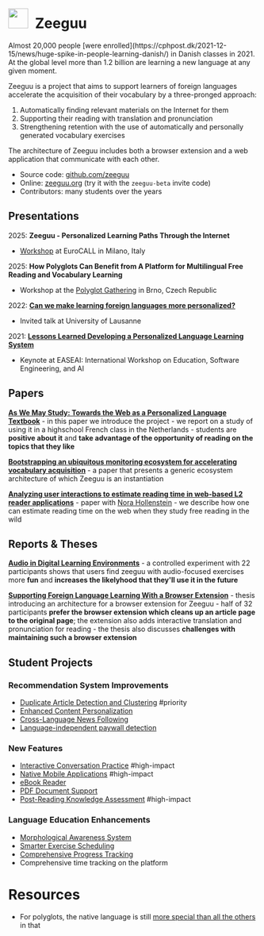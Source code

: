 <h1><img src="/docs/assets/icons/zeeguu.svg" style="width:40px; margin-right: 0.5em"/>Zeeguu</h1>
Almost 20,000 people [were enrolled](https://cphpost.dk/2021-12-15/news/huge-spike-in-people-learning-danish/) in Danish classes in 2021. At the global level more than 1.2 billion are learning a new language at any given moment.


Zeeguu is a project that aims to support learners of foreign languages accelerate the acquisition of their vocabulary by a three-pronged approach:
1. Automatically finding relevant materials on the Internet for them
1. Supporting their reading with translation and pronunciation 
1. Strengthening retention with the use of automatically and personally generated vocabulary exercises

The architecture of Zeeguu includes both a browser extension and a web application that communicate with each other. 

- Source code: [github.com/zeeguu](https://github.com/zeeguu)
- Online: [zeeguu.org](https://zeeguu.org) (try it with the `zeeguu-beta` invite code)
- Contributors: many students over the years


## Presentations 

2025: **Zeeguu - Personalized Learning Paths Through the Internet**
- [Workshop](https://whova.com/embedded/event/zb%40pE5K9UuizkCJvdbtpWMe0OdQAkB2XxdT7ACOafDs%3D) at EuroCALL in Milano, Italy

2025: **How Polyglots Can Benefit from A Platform for Multilingual Free Reading and Vocabulary Learning**
- Workshop at the [Polyglot Gathering](https://www.polyglotgathering.com/2025/en/program/) in Brno, Czech Republic

2022: [**Can we make learning foreign languages more personalized?**]()
- Invited talk at University of Lausanne 

2021: [**Lessons Learned Developing a Personalized Language Learning System**]()
- Keynote at EASEAI: International Workshop on Education, Software Engineering, and AI 



## Papers
[**As We May Study: Towards the Web as a Personalized Language Textbook**](/docs/assets/papers/18-AsWeMayStudy.pdf)
	- in this paper we introduce the project
	- we report on a study of using it in a highschool French class in the Netherlands
	- students are **positive about it** and **take advantage of the opportunity of reading on the topics that they like**

[**Bootstrapping an ubiquitous monitoring ecosystem for accelerating vocabulary acquisition**](/docs/assets/papers/16-Bootstrapping.pdf) 
	- a paper that presents a generic ecosystem architecture of which Zeeguu is an instantiation 

[**Analyzing user interactions to estimate reading time in web-based L2 reader applications**](https://research-publishing.net/manuscript?10.14705/rpnet.2022.61.1453) - paper with [Nora Hollenstein](https://norahollenstein.github.io/) - we describe how one can estimate reading time on the web when they study free reading in the wild


## Reports & Theses


[**Audio in Digital Learning Environments**](../docs/assets/reports/22-thesis-audio-exercises.pdf) - a controlled experiment with 22 participants shows that users find zeeguu with audio-focused exercises more **fun** and **increases the likelyhood that they'll use it in the future**

[**Supporting Foreign Language Learning With a Browser Extension**](../docs/assets/reports/22-thesis-browser-extension.pdf) - thesis introducing an architecture for a browser extension for Zeeguu - half of 32 participants **prefer the browser extension which cleans up an article page to the original page**; the extension also adds interactive translation and pronunciation for reading  - the thesis also discusses **challenges with maintaining such a browser extension**



## Student Projects

### Recommendation System Improvements

- [Duplicate Article Detection and Clustering](https://github.com/zeeguu/api/discussions/413) #priority
- [Enhanced Content Personalization](https://github.com/zeeguu/api/discussions/414)
- [Cross-Language News Following](https://github.com/zeeguu/api/discussions/415)
- [Language-independent paywall detection](https://github.com/zeeguu/api/discussions/416)

### New Features

- [Interactive Conversation Practice](https://github.com/zeeguu/api/discussions/417) #high-impact
- [Native Mobile Applications](https://github.com/zeeguu/api/discussions/418) #high-impact 
- [eBook Reader](https://github.com/zeeguu/api/discussions/419)
- [PDF Document Support](https://github.com/zeeguu/api/discussions/420)
- [Post-Reading Knowledge Assessment](https://github.com/zeeguu/api/discussions/421) #high-impact 

### Language Education Enhancements

- [Morphological Awareness System](https://github.com/zeeguu/api/discussions/422)
- [Smarter Exercise Scheduling](https://github.com/zeeguu/api/discussions/423)
- [Comprehensive Progress Tracking](https://github.com/zeeguu/api/discussions/424)
- Comprehensive time tracking on the platform

# Resources

- For polyglots, the native language is still [more special than all the others](https://news.mit.edu/2024/mit-study-polyglots-brain-processing-native-language-0310) in that 
